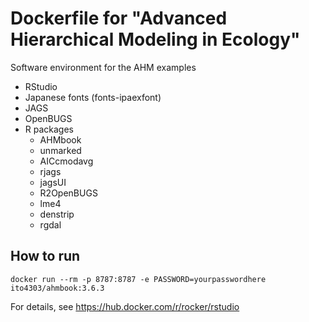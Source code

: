 # Dockerfile for "Advanced Hierarchical Modeling in Ecology"

Software environment for the AHM examples

- RStudio
- Japanese fonts (fonts-ipaexfont)
- JAGS
- OpenBUGS
- R packages
  - AHMbook
  - unmarked
  - AICcmodavg
  - rjags
  - jagsUI
  - R2OpenBUGS
  - lme4
  - denstrip
  - rgdal

## How to run

```
docker run --rm -p 8787:8787 -e PASSWORD=yourpasswordhere ito4303/ahmbook:3.6.3
```

For details, see https://hub.docker.com/r/rocker/rstudio
